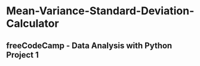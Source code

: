 # Mean-Variance-Standard-Deviation-Calculator
<H2>freeCodeCamp - Data Analysis with Python Project 1</H2>
